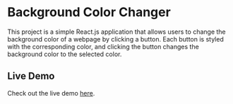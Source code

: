 # Background Color Changer

This project is a simple React.js application that allows users to change the background color of a webpage by clicking a button. Each button is styled with the corresponding color, and clicking the button changes the background color to the selected color.

## Live Demo

Check out the live demo [here](https://bgcolorr-changer.netlify.app/).
